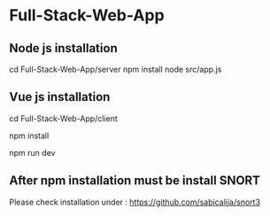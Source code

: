 # Full-Stack-Web-App

## Node js installation 

cd Full-Stack-Web-App/server
npm install
node src/app.js

## Vue js installation

cd Full-Stack-Web-App/client

npm install

npm run dev

## After npm installation must be install SNORT

Please check installation under :
https://github.com/sabicalija/snort3
